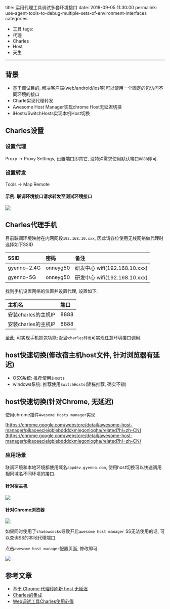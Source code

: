 title: 运用代理工具调试多套环境接口
date: 2018-09-05 11:30:00
permalink: use-agent-tools-to-debug-multiple-sets-of-environment-interfaces
categories: 
- 工具
tags:
- 代理
- Charles
- Host
- 天生
---


## 背景

* 基于调试目的, 解决客户端(web/android/ios等)可以使用一个固定的包访问不同环境的接口
* Charle实现代理转发
* Awesome Host Manager实现chrome Host无延迟切换
* iHosts/SwitchHosts实现本机Host切换

## Charles设置

### 设置代理

Proxy → Proxy Settings, 设置端口即其它, 没特殊需求使用默认端口`8888`即可.

<!--more-->

### 设置转发

Tools → Map Remote

#### 示例: 联调环境接口请求转发至测试环境接口

![](images/proxy/charles-setting-1.png)

## Charles代理手机

目前联调环境映射在内网网段`192.168.10.xxx`, 因此请各位使用无线网络做代理时选择如下SSID

| SSID | 密码 | 备注 |
| :--- | :--- | :--- |
| gyenno-2.4G | onneyg50 | 研发中心 wifi(192.168.10.xxx) |
| gyenno-5G | onneyg50 | 研发中心 wifi(192.168.10.xxx) |

找到手机设置网络的位置并设置代理, 设置如下:

| 主机名 | 端口 |
| :--- | :--- |
| 安装charles的主机IP | 8888 |
| 安装charles的主机IP | 8888 |

至此, 可实现手机抓包功能; 配合`charles转发`可实现任意环境接口调用.

## host快速切换(修改宿主机host文件, 针对浏览器有延迟)

* OSX系统: 推荐使用`iHosts`
* windows系统: 推荐使用`SwitchHosts`(建栋推荐, 确实不错)

## host快速切换(针对Chrome, 无延迟)

使用chrome插件`Awesome Hosts manager`实现

[https://chrome.google.com/webstore/detail/awesome-host-manager/pikaoeecieigblebdddckmlegonlogha/related?hl=zh-CN](https://chrome.google.com/webstore/detail/awesome-host-manager/pikaoeecieigblebdddckmlegonlogha/related?hl=zh-CN)

### 应用场景

联调环境和本地环境都使用域名`appdev.gyenno.com`, 使用host切换可以快速调用相同域名不同环境的接口.

#### 针对宿主机

![](images/proxy/charles-setting-2.png)

#### 针对Chrome浏览器

![](images/proxy/charles-setting-3.png)

如果同时使用了`shadowsocks`导致开启`awesome host manager` SS无法使用的话, 可以查询SS的本地代理端口. 

点击`awesome host manager`配置页面, 修改即可.

![](images/proxy/charles-setting-4.png)

## 参考文章

* [基于 Chrome 代理秒刷新 host 无延迟](https://laravel-china.org/articles/6723/publish-a-host-management-plug-in-based-on-chrome-proxy-seconds-refresh-host-without-delay)
* [Charles的集成](https://www.jianshu.com/p/526fd4ce9462)
* [Web调试工具Charles使用心得](https://juejin.im/post/5a3b6ab06fb9a0452405fffa)

